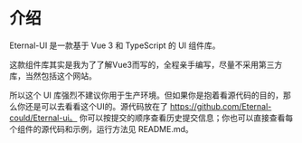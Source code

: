# 介绍

Eternal-UI 是一款基于 Vue 3 和 TypeScript 的 UI 组件库。

这款组件库其实是我为了了解Vue3而写的，全程亲手编写，尽量不采用第三方库，当然包括这个网站。

所以这个 UI 库强烈不建议你用于生产环境。但如果你是抱着看源代码的目的，那么你还是可以去看看这个UI的。源代码放在了 https://github.com/Eternal-could/Eternal-ui。
你可以按提交的顺序查看历史提交信息；你也可以直接查看每个组件的源代码和示例，运行方法见 README.md。
